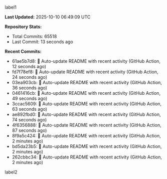 
label1 
<!-- ACTIVITY_START -->
**Last Updated:** 2025-10-10 06:49:09 UTC

**Repository Stats:**
- Total Commits: 65518
- Last Commit: 13 seconds ago

**Recent Commits:**
- 61ae5b7d8: 🤖 Auto-update README with recent activity (GitHub Action, 12 seconds ago)
- fd7f78ef8: 🤖 Auto-update README with recent activity (GitHub Action, 24 seconds ago)
- 03ea903cb: 🤖 Auto-update README with recent activity (GitHub Action, 36 seconds ago)
- 0461416cb: 🤖 Auto-update README with recent activity (GitHub Action, 49 seconds ago)
- 3ccac5609: 🤖 Auto-update README with recent activity (GitHub Action, 63 seconds ago)
- ae892fbd0: 🤖 Auto-update README with recent activity (GitHub Action, 74 seconds ago)
- 4f6356888: 🤖 Auto-update README with recent activity (GitHub Action, 87 seconds ago)
- 8f9a5c424: 🤖 Auto-update README with recent activity (GitHub Action, 2 minutes ago)
- bd5da23b5: 🤖 Auto-update README with recent activity (GitHub Action, 2 minutes ago)
- 262cbbc34: 🤖 Auto-update README with recent activity (GitHub Action, 2 minutes ago)
<!-- ACTIVITY_END -->

label2

